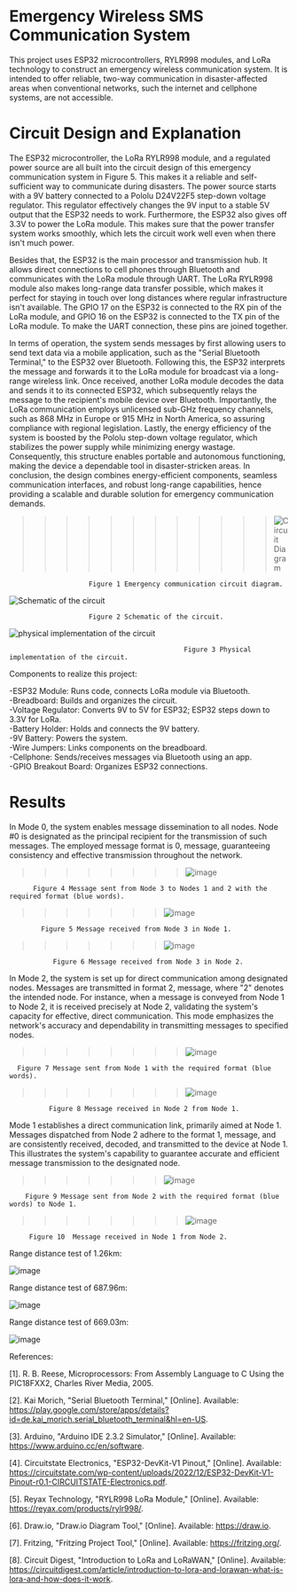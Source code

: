 
# Emergency Wireless SMS Communication System

This project uses ESP32 microcontrollers, RYLR998 modules, and LoRa technology to construct an emergency wireless communication system. It is intended to offer reliable, two-way communication in disaster-affected areas when conventional networks, such the internet and cellphone systems, are not accessible.

# Circuit Design and Explanation
The ESP32 microcontroller, the LoRa RYLR998 module, and a regulated power source are all built into the circuit design of this emergency communication system in Figure 5. This makes it a reliable and self-sufficient way to communicate during disasters. The power source starts with a 9V battery connected to a Pololu D24V22F5 step-down voltage regulator. This regulator effectively changes the 9V input to a stable 5V output that the ESP32 needs to work. Furthermore, the ESP32 also gives off 3.3V to power the LoRa module. This makes sure that the power transfer system works smoothly, which lets the circuit work well even when there isn't much power.

Besides that, the ESP32 is the main processor and transmission hub. It allows direct connections to cell phones through Bluetooth and communicates with the LoRa module through UART. The LoRa RYLR998 module also makes long-range data transfer possible, which makes it perfect for staying in touch over long distances where regular infrastructure isn't available. The GPIO 17 on the ESP32 is connected to the RX pin of the LoRa module, and GPIO 16 on the ESP32 is connected to the TX pin of the LoRa module. To make the UART connection, these pins are joined together.

In terms of operation, the system sends messages by first allowing users to send text data via a mobile application, such as the "Serial Bluetooth Terminal," to the ESP32 over Bluetooth. Following this, the ESP32 interprets the message and forwards it to the LoRa module for broadcast via a long-range wireless link. Once received, another LoRa module decodes the data and sends it to its connected ESP32, which subsequently relays the message to the recipient's mobile device over Bluetooth. Importantly, the LoRa communication employs unlicensed sub-GHz frequency channels, such as 868 MHz in Europe or 915 MHz in North America, so assuring compliance with regional legislation. Lastly, the energy efficiency of the system is boosted by the Pololu step-down voltage regulator, which stabilizes the power supply while minimizing energy wastage. Consequently, this structure enables portable and autonomous functioning, making the device a dependable tool in disaster-stricken areas. In conclusion, the design combines energy-efficient components, seamless communication interfaces, and robust long-range capabilities, hence providing a scalable and durable solution for emergency communication demands.

>>>>>>>>>>>>![Circuit Diagram](https://github.com/user-attachments/assets/7e1e1b85-e6ae-40c6-8b71-6ba4b5149de8)
                 
                        Figure 1 Emergency communication circuit diagram.
![Schematic of the circuit](https://github.com/user-attachments/assets/77186294-d396-4b2a-a665-b71667193bad)

                        Figure 2 Schematic of the circuit.
![physical implementation of the circuit](https://github.com/user-attachments/assets/ee26187a-6dc9-4a57-ab20-e6b80b0a2e20)

                                                Figure 3 Physical implementation of the circuit.
Components to realize this project:

-ESP32 Module: Runs code, connects LoRa module via Bluetooth.  
-Breadboard: Builds and organizes the circuit.  
-Voltage Regulator: Converts 9V to 5V for ESP32; ESP32 steps down to 3.3V for LoRa.  
-Battery Holder: Holds and connects the 9V battery.  
-9V Battery: Powers the system.  
-Wire Jumpers: Links components on the breadboard.  
-Cellphone: Sends/receives messages via Bluetooth using an app.  
-GPIO Breakout Board: Organizes ESP32 connections. 

 




# Results
In Mode 0, the system enables message dissemination to all nodes. Node #0 is designated as the principal recipient for the transmission of such messages. The employed message format is 0, message, guaranteeing consistency and effective transmission throughout the network. 

>>>>>>>>![image](https://github.com/user-attachments/assets/9b60b00c-2252-4383-9acf-82e04bfccdad)

          Figure 4 Message sent from Node 3 to Nodes 1 and 2 with the required format (blue words).


>>>>>>>![image](https://github.com/user-attachments/assets/04157fe7-f120-4831-9aef-93f9660bc146)

            Figure 5 Message received from Node 3 in Node 1.

>>>>>>>![image](https://github.com/user-attachments/assets/ba620538-22c0-43fd-b417-589973a99739)

               Figure 6 Message received from Node 3 in Node 2.
In Mode 2, the system is set up for direct communication among designated nodes. Messages are transmitted in format 2, message, where "2" denotes the intended node. For instance, when a message is conveyed from Node 1 to Node 2, it is received precisely at Node 2, validating the system's capacity for effective, direct communication. This mode emphasizes the network's accuracy and dependability in transmitting messages to specified nodes.


>>>>>>>>![image](https://github.com/user-attachments/assets/b3605846-ad6a-4e80-9faa-090e5a3716da)

      Figure 7 Message sent from Node 1 with the required format (blue words).

>>>>>>>>![image](https://github.com/user-attachments/assets/5930a81b-56df-408a-9d51-7153def35818)


              Figure 8 Message received in Node 2 from Node 1.
Mode 1 establishes a direct communication link, primarily aimed at Node 1. Messages dispatched from Node 2 adhere to the format 1, message, and are consistently received, decoded, and transmitted to the device at Node 1. This illustrates the system's capability to guarantee accurate and efficient message transmission to the designated node.


>>>>>>>![image](https://github.com/user-attachments/assets/e5866660-1455-48fe-9baa-719fb0d80495)

        Figure 9 Message sent from Node 2 with the required format (blue words) to Node 1.

>>>>>>>>![image](https://github.com/user-attachments/assets/236605ee-5108-4f49-a737-cb0676466df8)

         Figure 10  Message received in Node 1 from Node 2.
Range distance test of 1.26km:

![image](https://github.com/user-attachments/assets/616954ac-e661-4682-b01b-51589ad89f48)

Range distance test of 687.96m:

![image](https://github.com/user-attachments/assets/d8591808-e88c-4622-afb6-9a8ded22e7b0)

Range distance test of 669.03m:

![image](https://github.com/user-attachments/assets/e760038e-8d79-4062-9565-33245045dc3e)


References:

[1]. R. B. Reese, Microprocessors: From Assembly Language to C Using the PIC18FXX2, 
      Charles River Media, 2005.

[2]. Kai Morich, "Serial Bluetooth Terminal," [Online]. 
      Available: https://play.google.com/store/apps/details?id=de.kai_morich.serial_bluetooth_terminal&hl=en-US. 
     
[3]. Arduino, "Arduino IDE 2.3.2 Simulator," [Online]. Available: https://www.arduino.cc/en/software.  
      
[4]. Circuitstate Electronics, "ESP32-DevKit-V1 Pinout," [Online]. 
      Available: https://circuitstate.com/wp-content/uploads/2022/12/ESP32-DevKit-V1-Pinout-r0.1-CIRCUITSTATE-Electronics.pdf. 

[5]. Reyax Technology, "RYLR998 LoRa Module," [Online]. Available: https://reyax.com/products/rylr998/. 
      
[6]. Draw.io, "Draw.io Diagram Tool," [Online]. Available: https://draw.io. 

[7]. Fritzing, "Fritzing Project Tool," [Online]. Available: https://fritzing.org/. 
       
[8]. Circuit Digest, "Introduction to LoRa and LoRaWAN," [Online]. 
      Available: https://circuitdigest.com/article/introduction-to-lora-and-lorawan-what-is-lora-and-how-does-it-work. 



